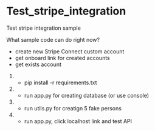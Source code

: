 # Test_stripe_integration
Test stripe integration sample

What sample code can do right now?
- create new Stripe Connect custom account
- get onboard link for created accounts
- get exists account


1) - pip install -r requirements.txt
2) - run app.py for creating database (or use console)
3) - run utils.py for creatign 5 fake persons
4) - run app.py, click localhost link and test API
